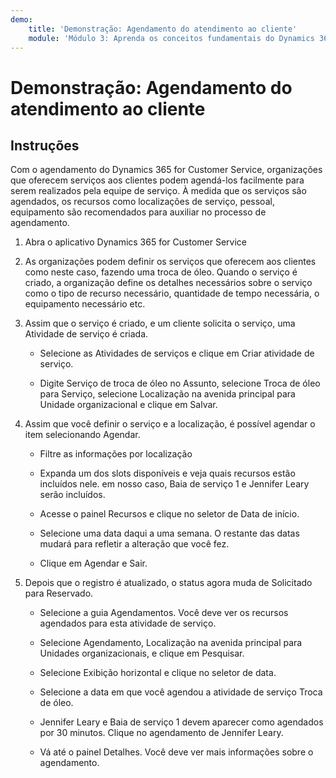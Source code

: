 ```yaml
---
demo:
    title: 'Demonstração: Agendamento do atendimento ao cliente'
    module: 'Módulo 3: Aprenda os conceitos fundamentais do Dynamics 365 for Customer Service'
---
```


# Demonstração: Agendamento do atendimento ao cliente

## Instruções

Com o agendamento do Dynamics 365 for Customer Service, organizações que oferecem serviços aos clientes podem agendá-los facilmente para serem realizados pela equipe de serviço. À medida que os serviços são agendados, os recursos como localizações de serviço, pessoal, equipamento são recomendados para auxiliar no processo de agendamento. 

1. Abra o aplicativo Dynamics 365 for Customer Service

2. As organizações podem definir os serviços que oferecem aos clientes como neste caso, fazendo uma troca de óleo. Quando o serviço é criado, a organização define os detalhes necessários sobre o serviço como o tipo de recurso necessário, quantidade de tempo necessária, o equipamento necessário etc. 

 

3. Assim que o serviço é criado, e um cliente solicita o serviço, uma Atividade de serviço é criada. 

	- Selecione as Atividades de serviços e clique em Criar atividade de serviço.

	- Digite Serviço de troca de óleo no Assunto, selecione Troca de óleo para Serviço, selecione Localização na avenida principal para Unidade organizacional e clique em Salvar.

 

4. Assim que você definir o serviço e a localização, é possível agendar o item selecionando Agendar.

	- Filtre as informações por localização 

	- Expanda um dos slots disponíveis e veja quais recursos estão incluídos nele. em nosso caso, Baia de serviço 1 e Jennifer Leary serão incluídos.

	- Acesse o painel Recursos e clique no seletor de Data de início.

	- Selecione uma data daqui a uma semana. O restante das datas mudará para refletir a alteração que você fez. 

	- Clique em Agendar e Sair.

 

5. Depois que o registro é atualizado, o status agora muda de Solicitado para Reservado.

	- Selecione a guia Agendamentos. Você deve ver os recursos agendados para esta atividade de serviço.

	- Selecione Agendamento, Localização na avenida principal para Unidades organizacionais, e clique em Pesquisar.

	- Selecione Exibição horizontal e clique no seletor de data.

	- Selecione a data em que você agendou a atividade de serviço Troca de óleo.

	- Jennifer Leary e Baia de serviço 1 devem aparecer como agendados por 30 minutos. Clique no agendamento de Jennifer Leary.

	- Vá até o painel Detalhes. Você deve ver mais informações sobre o agendamento.
